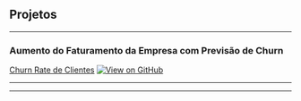 ## Projetos

---

### Aumento do Faturamento da Empresa com Previsão de Churn

[Churn Rate de Clientes](/sample_page)
[![View on GitHub](https://img.shields.io/badge/GitHub-View_on_GitHub-blue?logo=GitHub)](https://github.com/chriskhanhtran/CS224n-NLP-Solutions/tree/master/assignments/)


---




---

